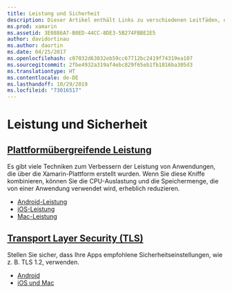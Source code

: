 ```yaml
---
title: Leistung und Sicherheit
description: Dieser Artikel enthält Links zu verschiedenen Leitfäden, die die Verfahren zum Verbessern der Leistung von Xamarin.iOS-, Xamarin.Android- und Xamarin.Mac-Anwendungen beschreiben.
ms.prod: xamarin
ms.assetid: 3E0886A7-B0ED-44CC-8DE3-5B274FBBE2E5
author: davidortinau
ms.author: daortin
ms.date: 04/25/2017
ms.openlocfilehash: c07032d63032eb59cc67712bc2419f74319ea107
ms.sourcegitcommit: 2fbe4932a319af4ebc829f65eb1fb1816ba305d3
ms.translationtype: HT
ms.contentlocale: de-DE
ms.lasthandoff: 10/29/2019
ms.locfileid: "73016517"
---
```

# <a name="performance-and-security"></a>Leistung und Sicherheit

## <a name="cross-platform-performancememory-perf-best-practicesmd"></a>[Plattformübergreifende Leistung](memory-perf-best-practices.md)

Es gibt viele Techniken zum Verbessern der Leistung von Anwendungen, die über die Xamarin-Plattform erstellt wurden. Wenn Sie diese Kniffe kombinieren, können Sie die CPU-Auslastung und die Speichermenge, die von einer Anwendung verwendet wird, erheblich reduzieren.

- [Android-Leistung](~/android/deploy-test/performance.md?context=xamarin/cross-platform)
- [iOS-Leistung](~/ios/deploy-test/performance.md?context=xamarin/cross-platform)
- [Mac-Leistung](~/mac/deploy-test/performance.md?context=xamarin/cross-platform)

## <a name="transport-layer-security-tlscross-platformapp-fundamentalstransport-layer-securitymd"></a>[Transport Layer Security (TLS)](~/cross-platform/app-fundamentals/transport-layer-security.md)

Stellen Sie sicher, dass Ihre Apps empfohlene Sicherheitseinstellungen, wie z. B. TLS 1.2, verwenden.

- [Android](~/android/app-fundamentals/http-stack.md?context=xamarin/cross-platform)
- [iOS und Mac](~/cross-platform/macios/http-stack.md?context=xamarin/cross-platform)
